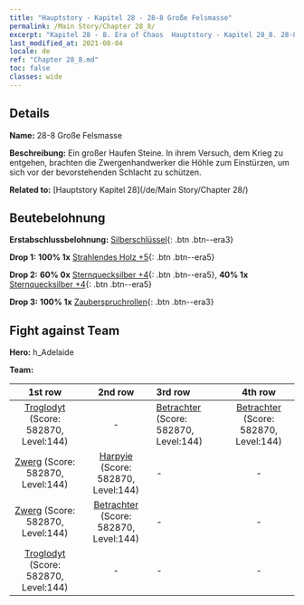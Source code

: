 ```yaml
---
title: "Hauptstory - Kapitel 28 - 28-8 Große Felsmasse"
permalink: /Main Story/Chapter 28_8/
excerpt: "Kapitel 28 - 8. Era of Chaos  Hauptstory - Kapitel 28_8. 28-8 Große Felsmasse"
last_modified_at: 2021-08-04
locale: de
ref: "Chapter 28_8.md"
toc: false
classes: wide
---
```


## Details

 **Name:** 28-8 Große Felsmasse

 **Beschreibung:** Ein großer Haufen Steine. In ihrem Versuch, dem Krieg zu entgehen, brachten die Zwergenhandwerker die Höhle zum Einstürzen, um sich vor der bevorstehenden Schlacht zu schützen.

 **Related to:** [Hauptstory Kapitel 28](/de/Main Story/Chapter 28/)

## Beutebelohnung

 **Erstabschlussbelohnung:** [Silberschlüssel](/ItemsDE/con_693/){: .btn .btn--era3}

 **Drop 1:** **100% 1x** [Strahlendes Holz +5](/ItemsDE/mat_97/){: .btn .btn--era5}

 **Drop 2:** **60% 0x** [Sternquecksilber +4](/ItemsDE/mat_91/){: .btn .btn--era5}, **40% 1x** [Sternquecksilber +4](/ItemsDE/mat_91/){: .btn .btn--era5}

 **Drop 3:** **100% 1x** [Zauberspruchrollen](/ItemsDE/con_694/){: .btn .btn--era3}


## Fight against Team
 **Hero:** h_Adelaide

 **Team:**


  | 1st row | 2nd row | 3rd row | 4th row |
  |:----:|:----:|:----|:----:|
  | [Troglodyt](/de/units/Troglodyte/) (Score: 582870, Level:144)  | - | [Betrachter](/de/units/Beholder/) (Score: 582870, Level:144)  | [Betrachter](/de/units/Beholder/) (Score: 582870, Level:144)  |
  | [Zwerg](/de/units/Dwarf/) (Score: 582870, Level:144)  | [Harpyie](/de/units/Harpy/) (Score: 582870, Level:144)  | - | - |
  | [Zwerg](/de/units/Dwarf/) (Score: 582870, Level:144)  | [Betrachter](/de/units/Beholder/) (Score: 582870, Level:144)  | - | - |
  | [Troglodyt](/de/units/Troglodyte/) (Score: 582870, Level:144)  | - | - | - |


